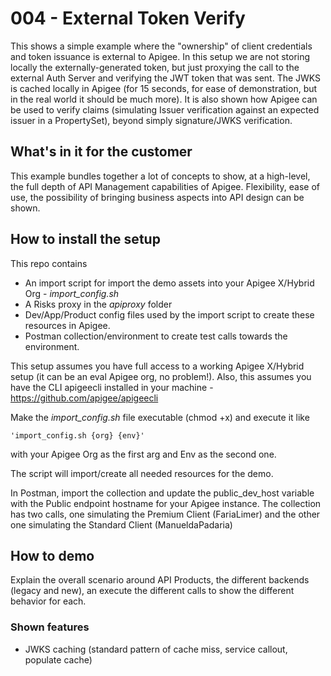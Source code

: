# 004 - External Token Verify 

This shows a simple example where the "ownership" of client credentials and token issuance is external to Apigee. In this setup we are not storing locally the externally-generated token, but just proxying the call to the external Auth Server and verifying the JWT token that was sent. The JWKS is cached locally in Apigee (for 15 seconds, for ease of demonstration, but in the real world it should be much more). It is also shown how Apigee can be used to verify claims (simulating Issuer verification against an expected issuer in a PropertySet), beyond simply signature/JWKS verification.

## What's in it for the customer
This example bundles together a lot of concepts to show, at a high-level, the full depth of API Management capabilities of Apigee. Flexibility, ease of use, the possibility of bringing business aspects into API design can be shown.

## How to install the setup
This repo contains
 - An import script for import the demo assets into your Apigee X/Hybrid Org - *import_config.sh*
 - A Risks proxy in the *apiproxy* folder
 - Dev/App/Product config files used by the import script to create these resources in Apigee.
 - Postman collection/environment to create test calls towards the environment.

This setup assumes you have full access to a working Apigee X/Hybrid setup (it can be an eval Apigee org, no problem!). Also, this assumes you have the CLI apigeecli installed in your machine - https://github.com/apigee/apigeecli 

Make the *import_config.sh* file executable (chmod +x) and execute it like
````
'import_config.sh {org} {env}'
````
with your Apigee Org as the first arg and Env as the second one.

The script will import/create all needed resources for the demo.

In Postman, import the collection and update the public_dev_host variable with the Public endpoint hostname for your Apigee instance. The collection has two calls, one simulating the Premium Client (FariaLimer) and the other one simulating the Standard Client (ManueldaPadaria)


## How to demo
Explain the overall scenario around API Products, the different backends (legacy and new), an execute the different calls to show the different behavior for each.

### Shown features
 - JWKS caching (standard pattern of cache miss, service callout, populate cache)